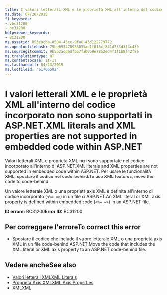 ```yaml
---
title: I valori letterali XML e le proprietà XML all'interno del codice incorporato non sono supportati in ASP.NET.
ms.date: 07/20/2015
f1_keywords:
- vbc31200
- bc31200
helpviewer_keywords:
- BC31200
ms.assetid: 053e8cba-8584-45cc-9fa0-43d122779772
ms.openlocfilehash: 79be695478983055ae1f016cf841d733d3f4c430
ms.sourcegitcommit: 9b552addadfb57fab0b9e7852ed4f1f1b8a42f8e
ms.translationtype: HT
ms.contentlocale: it-IT
ms.lasthandoff: 04/23/2019
ms.locfileid: "61766592"
---
```

# <a name="xml-literals-and-xml-properties-are-not-supported-in-embedded-code-within-aspnet"></a><span data-ttu-id="b47bb-102">I valori letterali XML e le proprietà XML all'interno del codice incorporato non sono supportati in ASP.NET.</span><span class="sxs-lookup"><span data-stu-id="b47bb-102">XML literals and XML properties are not supported in embedded code within ASP.NET</span></span>
<span data-ttu-id="b47bb-103">Valori letterali XML e proprietà XML non sono supportate nel codice incorporato all'interno di ASP.NET.</span><span class="sxs-lookup"><span data-stu-id="b47bb-103">XML literals and XML properties are not supported in embedded code within ASP.NET.</span></span> <span data-ttu-id="b47bb-104">Per usare le funzionalità XML, spostare il codice nel code-behind.</span><span class="sxs-lookup"><span data-stu-id="b47bb-104">To use XML features, move the code to code-behind.</span></span>  
  
 <span data-ttu-id="b47bb-105">Un valore letterale XML o una proprietà axis XML è definita all'interno di codice incorporato (`<%= =>`) in un file di ASP.NET.</span><span class="sxs-lookup"><span data-stu-id="b47bb-105">An XML literal or XML axis property is defined within embedded code (`<%= =>`) in an ASP.NET file.</span></span>  
  
 <span data-ttu-id="b47bb-106">**ID errore:** BC31200</span><span class="sxs-lookup"><span data-stu-id="b47bb-106">**Error ID:** BC31200</span></span>  
  
## <a name="to-correct-this-error"></a><span data-ttu-id="b47bb-107">Per correggere l'errore</span><span class="sxs-lookup"><span data-stu-id="b47bb-107">To correct this error</span></span>  
  
- <span data-ttu-id="b47bb-108">Spostare il codice che include il valore letterale XML o una proprietà axis XML in un file code-behind ASP.NET.</span><span class="sxs-lookup"><span data-stu-id="b47bb-108">Move the code that includes the XML literal or XML axis property to an ASP.NET code-behind file.</span></span>  
  
## <a name="see-also"></a><span data-ttu-id="b47bb-109">Vedere anche</span><span class="sxs-lookup"><span data-stu-id="b47bb-109">See also</span></span>

- [<span data-ttu-id="b47bb-110">Valori letterali XML</span><span class="sxs-lookup"><span data-stu-id="b47bb-110">XML Literals</span></span>](../../../visual-basic/language-reference/xml-literals/index.md)
- [<span data-ttu-id="b47bb-111">Proprietà Axis XML</span><span class="sxs-lookup"><span data-stu-id="b47bb-111">XML Axis Properties</span></span>](../../../visual-basic/language-reference/xml-axis/index.md)
- [<span data-ttu-id="b47bb-112">XML</span><span class="sxs-lookup"><span data-stu-id="b47bb-112">XML</span></span>](../../../visual-basic/programming-guide/language-features/xml/index.md)
